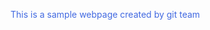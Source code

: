 <!DOCTYPE html>
<html>
<head>
    <meta charset='utf-8'>
    <meta http-equiv='X-UA-Compatible' content='IE=edge'>
    <title>Sample web page</title>
    <meta name='viewport' content='width=device-width, initial-scale=1'>
    <link rel='stylesheet' type='text/css' media='screen' href='main.css'>
    <script src='main.js'></script>
</head>
<body>
    <p style="color: royalblue;">This is a sample webpage created by git team</p>
</body>
</html>
